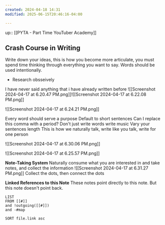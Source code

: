 ```yaml
---
created: 2024-04-18 14:31
modified: 2025-06-15T20:46:16-04:00

---
```

up::  [[PYTA - Part Time YouTuber Academy]]

## Crash Course in Writing

Write down your ideas, this is how you become more articulate, you must spend time thinking through everything you want to say. Words should be used intentionally.
- Research obsseively

I have never said anything that i have already written before
![[Screenshot 2024-04-17 at 6.20.47 PM.png]]![[Screenshot 2024-04-17 at 6.22.08 PM.png]]

![[Screenshot 2024-04-17 at 6.24.21 PM.png]]


Every word should serve a purpose
Default to short sentences
	Can I replace this comma with a period?
	Don't just write words write music
		Vary your sentences length
		This is how we naturally talk, write like you talk, write for one person

![[Screenshot 2024-04-17 at 6.30.06 PM.png]]

![[Screenshot 2024-04-17 at 6.25.57 PM.png]]


**Note-Taking System**
	Naturally consume what you are interested in and take notes, and collect the information
![[Screenshot 2024-04-17 at 6.31.27 PM.png]]
Collect the dots, then connect the dots



**Linked References to this Note**
These notes point directly to this note. But this note doesn't point back.
```dataview
LIST
FROM [[#]]
and !outgoing([[#]])
and -#map

SORT file.link asc
```
